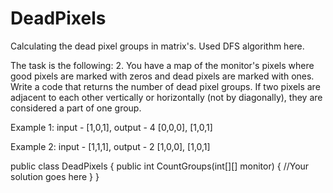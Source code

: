 # DeadPixels
Calculating the dead pixel groups in matrix's.
Used DFS algorithm here.

The task is the following:
2. You have a map of the monitor's pixels where good pixels are marked with zeros and dead pixels are marked with ones.
Write a code that returns the number of dead pixel groups.
If two pixels are adjacent to each other vertically or horizontally (not by diagonally), they are considered a part of one group.

Example 1: input - [1,0,1], output - 4
				   [0,0,0],
				   [1,0,1]
				   
Example 2: input - [1,1,1], output - 2
				   [1,0,0],
				   [1,0,1]
				   
public class DeadPixels
{
	public int CountGroups(int[][] monitor)
	{
		//Your solution goes here
	}
}
